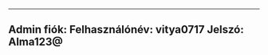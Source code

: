 ------------------------------
Admin fiók:
Felhasználónév: vitya0717
Jelszó: Alma123@
------------------------------
